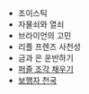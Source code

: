 - 조이스틱
- 자물쇠와 열쇠
- 브라이언의 고민
- 리플 프렌즈 사천성
- 금과 은 운반하기
- [퍼즐 조각 채우기](https://school.programmers.co.kr/learn/courses/30/lessons/84021)
- [보행자 천국](https://school.programmers.co.kr/learn/courses/30/lessons/1832)
